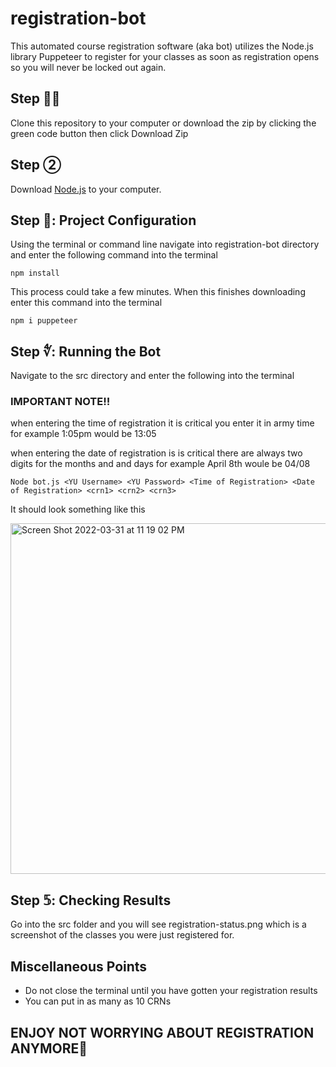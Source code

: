 # registration-bot
This automated course registration software (aka bot) utilizes the Node.js library Puppeteer to register for your classes as soon as registration opens so you will never be locked out again. 
## Step ☝🏼

Clone this repository to your computer or download the zip by clicking the green code button then click Download Zip
## Step ②

Download [Node.js](https://nodejs.org/en/download/) to your computer.
## Step 🥉: Project Configuration
Using the terminal or command line navigate into registration-bot directory and enter the following command into the terminal 

    npm install
This process could take a few minutes. When this finishes downloading enter this command into the terminal
    
    npm i puppeteer
## Step ∜: Running the Bot
Navigate to the src directory and enter the following into the terminal
### IMPORTANT NOTE‼️

when entering the time of registration it is critical you enter it in army time for example 1:05pm would be 13:05

when entering the date of registration is is critical there are always two digits for the months and and days for example April 8th woule be 04/08


    Node bot.js <YU Username> <YU Password> <Time of Registration> <Date of Registration> <crn1> <crn2> <crn3>
It should look something like this 

<img width="561" alt="Screen Shot 2022-03-31 at 11 19 02 PM" src="https://user-images.githubusercontent.com/62624776/161188862-c5de5fca-9e75-4ca5-aa12-485932e98e77.png">

## Step 𝟝: Checking Results 
Go into the src folder and you will see registration-status.png which is a screenshot of the classes you were just registered for.
## Miscellaneous Points
 - Do not close the terminal until you have gotten your registration results
 - You can put in as many as 10 CRNs

## ENJOY NOT WORRYING ABOUT REGISTRATION ANYMORE🥳



